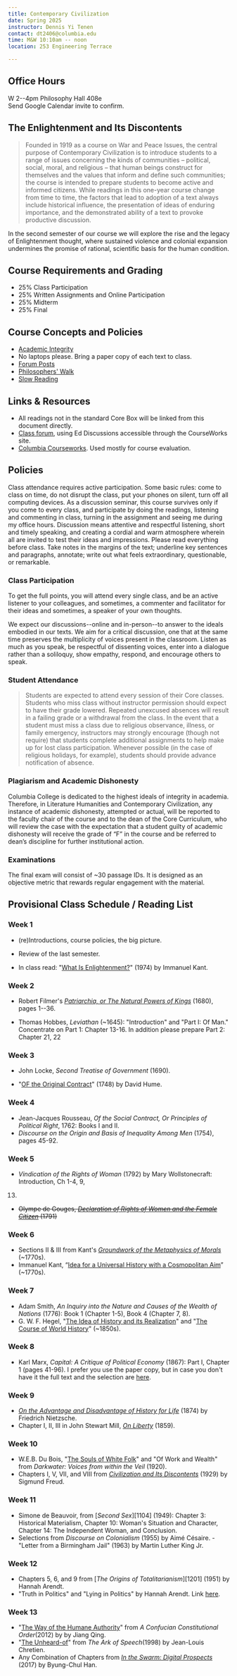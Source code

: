 ```yaml
---
title: Contemporary Civilization
date: Spring 2025
instructor: Dennis Yi Tenen
contact: dt2406@columbia.edu
time: M&W 10:10am -- noon
location: 253 Engineering Terrace

---
```


## Office Hours
W 2--4pm Philosophy Hall 408e  
Send Google Calendar invite to confirm.

## The Enlightenment and Its Discontents

> Founded in 1919 as a course on War and Peace Issues, the central purpose of
> Contemporary Civilization is to introduce students to a range of issues
> concerning the kinds of communities – political, social, moral, and
> religious – that human beings construct for themselves and the values that
> inform and define such communities; the course is intended to prepare
> students to become active and informed citizens. While readings in this
> one-year course change from time to time, the factors that lead to adoption
> of a text always include historical influence, the presentation of ideas of
> enduring importance, and the demonstrated ability of a text to provoke
> productive discussion.

In the second semester of our course we will explore the rise and the legacy
of Enlightenment thought, where sustained violence and colonial expansion
undermines the promise of rational, scientific basis for the human condition.

## Course Requirements and Grading

* 25% Class Participation  
* 25% Written Assignments and Online Participation  
* 25% Midterm  
* 25% Final  

## Course Concepts and Policies

* [Academic Integrity](https://github.com/denten-courses/teaching-concepts/blob/master/academic-integrity.md)
* No laptops please. Bring a paper copy of each text to class. 
* [Forum Posts](https://github.com/denten-courses/teaching-concepts/blob/master/forum-posts.md)
* [Philosophers' Walk](https://github.com/denten-courses/teaching-concepts/blob/master/philosophers-walk.md)
* [Slow Reading](https://github.com/denten-courses/teaching-concepts/blob/master/slow-reading.md)

## Links & Resources

* All readings not in the standard Core Box will be linked from this document
directly.
* [Class forum](https://edstem.org/us/courses/14056/discussion/), using Ed Discussions
accessible through the CourseWorks site.
* [Columbia
Courseworks](https://courseworks2.columbia.edu/courses/83147).
Used mostly for course evaluation.

## Policies

Class attendance requires active participation. Some basic rules: come to class on time,
do not disrupt the class, put your phones on silent, turn off all computing devices. As a
discussion seminar, this course survives only if you come to every class, and participate
by doing the readings, listening and commenting in class, turning in the assignment and
seeing me during my office hours. Discussion means attentive and respectful listening,
short and timely speaking, and creating a cordial and warm atmosphere wherein all are
invited to test their ideas and impressions. Please read everything before class. Take
notes in the margins of the text; underline key sentences and paragraphs, annotate; write
out what feels extraordinary, questionable, or remarkable.

### Class Participation

To get the full points, you will attend every single class, and be an active listener to your
colleagues, and sometimes, a commenter and facilitator for their ideas and sometimes, a speaker
of your own thoughts.

We expect our discussions--online and in-person--to answer to the ideals embodied in our texts.
We aim for a critical discussion, one that at the same time preserves the multiplicity of
voices present in the classroom. Listen as much as you speak, be respectful of dissenting
voices, enter into a dialogue rather than a soliloquy, show empathy, respond, and encourage
others to speak.

### Student Attendance

> Students are expected to attend every session of their Core classes. Students
who miss class without instructor permission should expect to have their grade lowered.
Repeated unexcused absences will result in a failing grade or a withdrawal from the class.
In the event that a student must miss a class due to religious observance, illness, or
family emergency, instructors may strongly encourage (though not require) that students
complete additional assignments to help make up for lost class participation. Whenever
possible (in the case of religious holidays, for example), students should provide advance
notification of absence.

### Plagiarism and Academic Dishonesty

Columbia College is dedicated to the highest ideals of integrity in academia.  Therefore,
in Literature Humanities and Contemporary Civilization, any instance of academic
dishonesty, attempted or actual, will be reported to the faculty chair of the course and
to the dean of the Core Curriculum, who will review the case with the expectation that a
student guilty of academic dishonesty will receive the grade of “F” in the course and be
referred to dean’s discipline for further institutional action.

### Examinations

The final exam will consist of ~30 passage IDs. It is designed as an objective
metric that rewards regular engagement with the material.

## Provisional Class Schedule / Reading List

### Week 1

- (re)Introductions, course policies, the big picture.
- Review of the last semester.
- In class read: "[What Is Enlightenment?][01]" (1974) by Immanuel Kant.

  [01]: https://www.nypl.org/sites/default/files/kant_whatisenlightenment.pdf

### Week 2

- Robert Filmer's [*Patriarchia, or The Natural Powers of Kings*][02] (1680), pages 1--36.
- Thomas Hobbes, *Leviathan* (~1645): "Introduction" and "Part I: Of Man." Concentrate on Part 1: Chapter 13-16. In addition please prepare Part 2: Chapter 21, 22

  [02]: https://drive.google.com/file/d/148Fe7NtS_4aip_HtdVzeU86kiR46NE-U/view?usp=sharing

### Week 3

- John Locke, *Second Treatise of Government* (1690).
- "[OF the Original Contract][31]" (1748) by David Hume.

  [31]: https://drive.google.com/file/d/1jOsxSeDASSdA7-DPJ5czS9VcGB2_tWwg/view?usp=sharing

### Week 4

- Jean-Jacques Rousseau, *Of the Social Contract, Or Principles of Political Right*, 1762:
  Books I and II.
- *Discourse on the Origin and Basis of Inequality Among Men* (1754), pages 45-92.

### Week 5

- *Vindication of the Rights of Woman* (1792) by Mary Wollstonecraft: Introduction, Ch 1-4, 9,
13.
- ~~Olympe de Gouges, [*Declaration of Rights of Women and the Female Citizen*][602] (1791)~~

[402]:https://archive.org/download/historicalmoralv00woll/historicalmoralv00woll.pdf
[401]: https://oll.libertyfund.org/sources/1327-facsimile-pdf-burke-select-works-of-edmund-burke-vol-2/download
[402]: https://courseworks2.columbia.edu/courses/143944/files?preview=13538172

### Week 6

  - Sections II & III from Kant's [*Groundwork of the Metaphysics of Morals*][61] (~1770s).
  - Immanuel Kant, “[Idea for a Universal History with a Cosmopolitan Aim][62]” (~1770s).


[61]: https://drive.google.com/file/d/14-w80K_tftICk8-Y4V82qO_7AZRXszeB/view?usp=sharing
[62]: https://drive.google.com/file/d/1T5vrRt08K-Ut_BHDq2Rr6WK3EMrLO4dG/view?usp=sharing

### Week 7

- Adam Smith, *An Inquiry into the Nature and Causes of the Wealth of Nations* (1776): Book 1
  (Chapter 1-5), Book 4 (Chapter 7, 8).
 - G. W. F. Hegel, "[The Idea of History and its
  Realization](https://www.marxists.org/reference/archive/hegel/works/hi/introduction.htm)"
  and "[The Course of World
  History](https://www.marxists.org/reference/archive/hegel/works/hi/introduction.htm)" (~1850s).


[81]: https://drive.google.com/drive/folders/1h0SPClwWiPkzu1OXOP4UwnlroW6_TAP9?usp=sharing
[82]: https://archive.org/download/in.ernet.dli.2015.233884/2015.233884.The-Division_text.pdf
[83]: https://courseworks2.columbia.edu/courses/93768/files?preview=7549650
[84]: https://courseworks2.columbia.edu/courses/93768/files?preview=7574209

[261]: http://www.inp.uw.edu.pl/mdsie/Political_Thought/Kant%20-%20groundwork%20for%20the%20metaphysics%20of%20morals%20with%20essays.pdf
[262]: https://courseworks2.columbia.edu/courses/93768/files?preview=7158131
[602]: https://www-jstor-org.ezproxy.cul.columbia.edu/stable/j.ctt19b9jvh.24?seq=1#metadata_info_tab_contents

### Week 8

- Karl Marx, *Capital: A Critique of Political Economy* (1867): Part I, Chapter 1 (pages 41-96). I prefer you use the paper copy, but in case you don't have it the full text and the selection are [here][81].

[701]: https://doi-org.ezproxy.cul.columbia.edu/10.1017/CBO9781139149785
[702]: http://oll.libertyfund.org/titles/mill-the-collected-works-of-john-stuart-mill-volume-xxx-writings-on-india
[703]: https://www.marxists.org/reference/archive/kropotkin-peter/1902/mutual-aid/ch07.htm
[704]: https://courseworks2.columbia.edu/courses/93768/files?preview=7478777
[705]: https://oll.libertyfund.org/title/bentham-an-introduction-to-the-principles-of-morals-and-legislation

### Week 9

- [*On the Advantage and Disadvantage of History for Life*][806] (1874) by Friedrich Nietzsche.
- Chapter I, II, III in John Stewart Mill, [*On Liberty*][807] (1859).

[806]: https://drive.google.com/file/d/1nr9nrSpdGeNG-V1Lm1i1Yv6KEXosYGqE/view?usp=sharing
[807]: https://drive.google.com/file/d/1Y7CU785tEjZk8wNcda2H3U-88y3Mids7/view?usp=sharing

### Week 10

- W.E.B. Du Bois, "[The Souls of White Folk][905]" and "Of Work and Wealth" from *Darkwater:
Voices from within the Veil* (1920).
- Chapters I, V, VII, and VIII from [*Civilization and Its Discontents*][906] (1929) by Sigmund Freud.

[905]: https://drive.google.com/file/d/1CEPkFj-oEYDMEdi4xlAOicWznTKrRERe/view?usp=drive_link
[906]: https://drive.google.com/file/d/1EPAcDwbq2xTaCa6TQvjILf7n2rk3-Diq/view?usp=sharing

### Week 11

- Simone de Beauvoir, from [*Second Sex*][1104] (1949): Chapter 3: Historical Materialism,
Chapter 10: Woman's Situation and Character, Chapter 14: The Independent Woman, and Conclusion.
- Selections from *Discourse on Colonialism* (1955) by Aimé Césaire. - "Letter from a
Birmingham Jail" (1963) by Martin Luther King Jr.


### Week 12

- Chapters 5, 6, and 9 from [*The Origins of Totalitarianism*][1201] (1951) by Hannah Arendt.
- "Truth in Politics" and "Lying in Politics" by Hannah Arendt. Link [here][1202].

[1202]: https://drive.google.com/file/d/1I-3FnllAirKRg81heOTiZsAECJ-lg9dr/view?usp=sharing


### Week 13

- "[The Way of the Humane Authority][1302]" from _A Confucian Constitutional Order_(2012) by by Jiang Qing.
- "[The Unheard-of][1303]" from _The Ark of Speech_(1998) by Jean-Louis Chretien.
- Any Combination of Chapters from [*In the Swarm: Digital Prospects*][1301] (2017) by Byung-Chul Han.

[1301]: https://courseworks2.columbia.edu/courses/189092/files?preview=20636457
[1302]: https://courseworks2.columbia.edu/courses/189092/files?preview=20636996
[1303]: https://courseworks2.columbia.edu/courses/189092/files?preview=20637149

